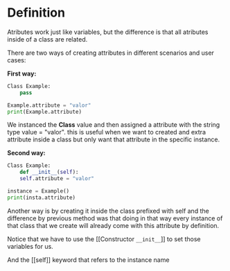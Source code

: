 # Definition 

Atributes work just like variables, but the difference is that all atributes inside of a class are related.

There are two ways of creating attributes in different scenarios 
and user cases:

**First way:**

```Python
Class Example:
	pass

Example.attribute = "valor"
print(Example.attribute)
```

We instanced the **Class** value and then assigned a attribute with the string type value = "valor". this is useful when we want to created and extra attribute inside a class but only want that attribute in the specific instance.

**Second way:**

```Python
Class Example:
	def __init__(self):
	self.attribute = "valor"

instance = Example()
print(insta.attribute)
```

Another way is by creating it inside the class prefixed with self
and the difference by previous method was that doing in that way every instance of that class that we create will already come with this attribute by definition.

Notice that we have to use the [[Constructor `__init__`]] to set those variables for us.

And the [[self]] keyword that refers to the instance name